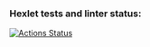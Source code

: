 ### Hexlet tests and linter status:
[![Actions Status](https://github.com/smoldering-adventure/python-project-50/actions/workflows/hexlet-check.yml/badge.svg)](https://github.com/smoldering-adventure/python-project-50/actions)